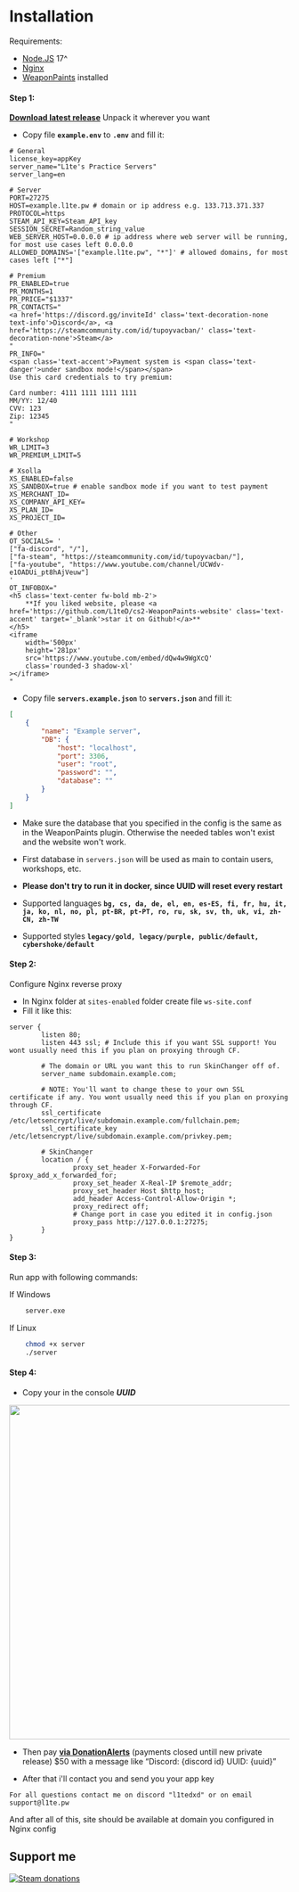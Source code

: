 # Installation
Requirements:
- [Node.JS](https://nodejs.org/en) 17^
- [Nginx](https://nginx.org/ru/download.html)
- [WeaponPaints](https://github.com/Nereziel/cs2-WeaponPaints) installed

#### Step 1:

**[Download latest release](https://github.com/L1teD/cs2-WeaponPaints-website/releases/latest/download/cs2-WeaponPaints-website-main.zip)**
Unpack it wherever you want
- Copy file **`example.env`** to **`.env`** and fill it:
```env
# General
license_key=appKey
server_name="L1te's Practice Servers"
server_lang=en

# Server
PORT=27275
HOST=example.l1te.pw # domain or ip address e.g. 133.713.371.337
PROTOCOL=https
STEAM_API_KEY=Steam_API_key
SESSION_SECRET=Random_string_value
WEB_SERVER_HOST=0.0.0.0 # ip address where web server will be running, for most use cases left 0.0.0.0
ALLOWED_DOMAINS='["example.l1te.pw", "*"]' # allowed domains, for most cases left ["*"]

# Premium
PR_ENABLED=true
PR_MONTHS=1
PR_PRICE="$1337"
PR_CONTACTS="
<a href='https://discord.gg/inviteId' class='text-decoration-none text-info'>Discord</a>, <a href='https://steamcommunity.com/id/tupoyvacban/' class='text-decoration-none'>Steam</a>
"
PR_INFO="
<span class='text-accent'>Payment system is <span class='text-danger'>under sandbox mode!</span></span>
Use this card credentials to try premium:

Card number: 4111 1111 1111 1111
MM/YY: 12/40
CVV: 123
Zip: 12345
"

# Workshop
WR_LIMIT=3
WR_PREMIUM_LIMIT=5

# Xsolla
XS_ENABLED=false
XS_SANDBOX=true # enable sandbox mode if you want to test payment
XS_MERCHANT_ID=
XS_COMPANY_API_KEY=
XS_PLAN_ID=
XS_PROJECT_ID=

# Other
OT_SOCIALS= '
["fa-discord", "/"],
["fa-steam", "https://steamcommunity.com/id/tupoyvacban/"],
["fa-youtube", "https://www.youtube.com/channel/UCWdv-e1OADUi_pt8hAjVeuw"]
'
OT_INFOBOX="
<h5 class='text-center fw-bold mb-2'>
    **If you liked website, please <a href='https://github.com/L1teD/cs2-WeaponPaints-website' class='text-accent' target='_blank'>star it on Github!</a>**
</h5>
<iframe 
    width='500px' 
    height='281px' 
    src='https://www.youtube.com/embed/dQw4w9WgXcQ' 
    class='rounded-3 shadow-xl'
></iframe>
"
```

- Copy file **`servers.example.json`** to **`servers.json`** and fill it:
```json
[
    {
        "name": "Example server",
        "DB": {
            "host": "localhost",
            "port": 3306,
            "user": "root",
            "password": "",
            "database": ""
        }
    }
]
```

- Make sure the database that you specified in the config is the same as in the WeaponPaints plugin. Otherwise the needed tables won't exist and the website won't work.

- First database in `servers.json` will be used as main to contain users, workshops, etc.

- **Please don't try to run it in docker, since UUID will reset every restart**

- Supported languages **`bg, cs, da, de, el, en, es-ES, fi, fr, hu, it, ja, ko, nl, no, pl, pt-BR, pt-PT, ro, ru, sk, sv, th, uk, vi, zh-CN, zh-TW`**

- Supported styles **`legacy/gold, legacy/purple, public/default, cybershoke/default`**

#### Step 2:
Configure Nginx reverse proxy
- In Nginx folder at `sites-enabled` folder create file `ws-site.conf`
- Fill it like this:
```nginx
server {
        listen 80;
        listen 443 ssl; # Include this if you want SSL support! You wont usually need this if you plan on proxying through CF. 

        # The domain or URL you want this to run SkinChanger off of.
        server_name subdomain.example.com;

        # NOTE: You'll want to change these to your own SSL certificate if any. You wont usually need this if you plan on proxying through CF.
        ssl_certificate     /etc/letsencrypt/live/subdomain.example.com/fullchain.pem;
        ssl_certificate_key /etc/letsencrypt/live/subdomain.example.com/privkey.pem;

        # SkinChanger
        location / {
                proxy_set_header X-Forwarded-For $proxy_add_x_forwarded_for;
                proxy_set_header X-Real-IP $remote_addr;
                proxy_set_header Host $http_host;
                add_header Access-Control-Allow-Origin *;
                proxy_redirect off;
				# Change port in case you edited it in config.json
                proxy_pass http://127.0.0.1:27275;
        }
}
```

#### Step 3:
Run app with following commands:

If Windows
```bash
    server.exe
```

If Linux
```bash
    chmod +x server
    ./server
```

#### Step 4:
- Copy your in the console _**UUID**_
<img src="https://github.com/L1teD/cs2-WeaponPaints-website/blob/main/previews/Screenshot_12.png?raw=true" width="600">

- Then pay **[via DonationAlerts](https:/github.com)** (payments closed untill new private release) $50 with a message like “Discord: {discord id} UUID: {uuid}”

- After that i'll contact you and send you your app key

`For all questions contact me on discord "l1tedxd" or on email support@l1te.pw`

And after all of this, site should be available at domain you configured in Nginx config

## Support me


[![Steam donations](https://github.com/Nereziel/cs2-WeaponPaints/assets/32937653/a0d53822-4ca7-4caf-83b4-e1a9b5f8c94e)](https://steamcommunity.com/tradeoffer/new/?partner=1153616149&token=V-OXvmuV)
